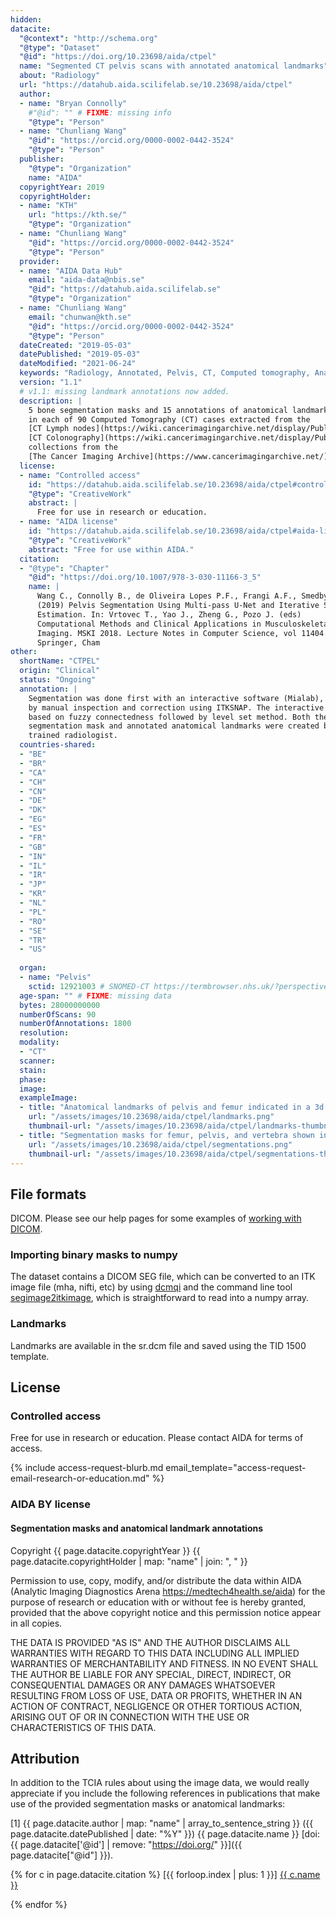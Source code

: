 ```yaml
---
hidden:
datacite:
  "@context": "http://schema.org"
  "@type": "Dataset"
  "@id": "https://doi.org/10.23698/aida/ctpel"
  name: "Segmented CT pelvis scans with annotated anatomical landmarks"
  about: "Radiology"
  url: "https://datahub.aida.scilifelab.se/10.23698/aida/ctpel"
  author:
  - name: "Bryan Connolly"
    #"@id": "" # FIXME: missing info
    "@type": "Person"
  - name: "Chunliang Wang"
    "@id": "https://orcid.org/0000-0002-0442-3524"
    "@type": "Person"
  publisher:
    "@type": "Organization"
    name: "AIDA"
  copyrightYear: 2019
  copyrightHolder:
  - name: "KTH"
    url: "https://kth.se/"
    "@type": "Organization"
  - name: "Chunliang Wang"
    "@id": "https://orcid.org/0000-0002-0442-3524"
    "@type": "Person"
  provider:
  - name: "AIDA Data Hub"
    email: "aida-data@nbis.se"
    "@id": "https://datahub.aida.scilifelab.se"
    "@type": "Organization"
  - name: "Chunliang Wang"
    email: "chunwan@kth.se"
    "@id": "https://orcid.org/0000-0002-0442-3524"
    "@type": "Person"
  dateCreated: "2019-05-03"
  datePublished: "2019-05-03"
  dateModified: "2021-06-24"
  keywords: "Radiology, Annotated, Pelvis, CT, Computed tomography, Anatomical landmarks, Bone segmentation"
  version: "1.1"
  # v1.1: missing landmark annotations now added.
  description: |
    5 bone segmentation masks and 15 annotations of anatomical landmarks for pelvis bones
    in each of 90 Computed Tomography (CT) cases extracted from the
    [CT Lymph nodes](https://wiki.cancerimagingarchive.net/display/Public/CT+Lymph+Nodes) and
    [CT Colonography](https://wiki.cancerimagingarchive.net/display/Public/CT+COLONOGRAPHY)
    collections from the
    [The Cancer Imaging Archive](https://www.cancerimagingarchive.net/) (TCIA).
  license:
  - name: "Controlled access"
    id: "https://datahub.aida.scilifelab.se/10.23698/aida/ctpel#controlled-access"
    "@type": "CreativeWork"
    abstract: |
      Free for use in research or education.
  - name: "AIDA license"
    id: "https://datahub.aida.scilifelab.se/10.23698/aida/ctpel#aida-license"
    "@type": "CreativeWork"
    abstract: "Free for use within AIDA."
  citation:
  - "@type": "Chapter"
    "@id": "https://doi.org/10.1007/978-3-030-11166-3_5"
    name: |
      Wang C., Connolly B., de Oliveira Lopes P.F., Frangi A.F., Smedby Ö.
      (2019) Pelvis Segmentation Using Multi-pass U-Net and Iterative Shape
      Estimation. In: Vrtovec T., Yao J., Zheng G., Pozo J. (eds)
      Computational Methods and Clinical Applications in Musculoskeletal
      Imaging. MSKI 2018. Lecture Notes in Computer Science, vol 11404.
      Springer, Cham
other:
  shortName: "CTPEL"
  origin: "Clinical"
  status: "Ongoing"
  annotation: |
    Segmentation was done first with an interactive software (Mialab), followed
    by manual inspection and correction using ITKSNAP. The interactive method is
    based on fuzzy connectedness followed by level set method. Both the
    segmentation mask and annotated anatomical landmarks were created by a
    trained radiologist.
  countries-shared:
  - "BE"
  - "BR"
  - "CA"
  - "CH"
  - "CN"
  - "DE"
  - "DK"
  - "EG"
  - "ES"
  - "FR"
  - "GB"
  - "IN"
  - "IL"
  - "IR"
  - "JP"
  - "KR"
  - "NL"
  - "PL"
  - "RO"
  - "SE"
  - "TR"
  - "US"
  
  organ:
  - name: "Pelvis"
    sctid: 12921003 # SNOMED-CT https://termbrowser.nhs.uk/?perspective=full&conceptId1=%s
  age-span: "" # FIXME: missing data
  bytes: 28000000000
  numberOfScans: 90
  numberOfAnnotations: 1800
  resolution:
  modality:
  - "CT"
  scanner:
  stain:
  phase:
  image:
  exampleImage:
  - title: "Anatomical landmarks of pelvis and femur indicated in a 3d volume rendered image."
    url: "/assets/images/10.23698/aida/ctpel/landmarks.png"
    thumbnail-url: "/assets/images/10.23698/aida/ctpel/landmarks-thumbnail.png"
  - title: "Segmentation masks for femur, pelvis, and vertebra shown in a frontal plane CT image."
    url: "/assets/images/10.23698/aida/ctpel/segmentations.png"
    thumbnail-url: "/assets/images/10.23698/aida/ctpel/segmentations-thumbnail.png"
---
```

## File formats
DICOM. Please see our help pages for some examples of
[working with DICOM](/about/help/#working-with-dicom).

### Importing binary masks to numpy
The dataset contains a DICOM SEG file, which can be converted to an ITK image file (mha, nifti, etc) by using [dcmqi](https://github.com/QIICR/dcmqi) and the command line tool [segimage2itkimage](https://qiicr.gitbook.io/dcmqi-guide/opening/cmd_tools/seg/segimage2itkimage), which is straightforward to read into a numpy array.

### Landmarks
Landmarks are available in the sr.dcm file and saved using the TID 1500 template.

## License
### Controlled access
Free for use in research or education.
Please contact AIDA for terms of access.

{% include access-request-blurb.md email_template="access-request-email-research-or-education.md" %}

### AIDA BY license
#### Segmentation masks and anatomical landmark annotations
Copyright
{{ page.datacite.copyrightYear }}
{{ page.datacite.copyrightHolder | map: "name" |  join: ", " }}

Permission to use, copy, modify, and/or distribute the data within AIDA
(Analytic Imaging Diagnostics Arena https://medtech4health.se/aida) for the
purpose of research or education with or without fee is hereby granted,
provided that the above copyright notice and this permission notice appear in
all copies.

THE DATA IS PROVIDED "AS IS" AND THE AUTHOR DISCLAIMS ALL WARRANTIES WITH REGARD
TO THIS DATA INCLUDING ALL IMPLIED WARRANTIES OF MERCHANTABILITY AND FITNESS. IN
NO EVENT SHALL THE AUTHOR BE LIABLE FOR ANY SPECIAL, DIRECT, INDIRECT, OR
CONSEQUENTIAL DAMAGES OR ANY DAMAGES WHATSOEVER RESULTING FROM LOSS OF USE, DATA
OR PROFITS, WHETHER IN AN ACTION OF CONTRACT, NEGLIGENCE OR OTHER TORTIOUS
ACTION, ARISING OUT OF OR IN CONNECTION WITH THE USE OR CHARACTERISTICS OF THIS
DATA.

## Attribution
In addition to the TCIA rules about using the image data, we would really
appreciate if you include the following references in publications that make use
of the provided segmentation masks or anatomical landmarks:

[1] {{ page.datacite.author | map: "name" | array_to_sentence_string }}
({{ page.datacite.datePublished | date: "%Y" }})
{{ page.datacite.name }}
[doi:{{ page.datacite['@id'] | remove: "https://doi.org/" }}]({{ page.datacite["@id"] }}).

{% for c in page.datacite.citation %}
  [{{ forloop.index | plus: 1 }}]
  [{{ c.name }}]({{c["@id"]}})

{% endfor %}
